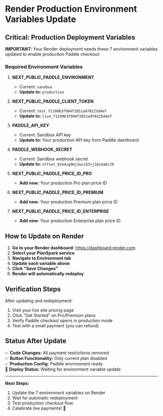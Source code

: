 # Render Production Environment Variables Update

## Critical: Production Deployment Variables

**IMPORTANT:** Your Render deployment needs these 7 environment variables updated to enable production Paddle checkout:

### Required Environment Variables

1. **NEXT_PUBLIC_PADDLE_ENVIRONMENT**
   - Current: `sandbox`  
   - **Update to:** `production`

2. **NEXT_PUBLIC_PADDLE_CLIENT_TOKEN**
   - Current: `test_f119963f994f2851a970225d4ef`
   - **Update to:** `live_f119963f994f2851a970225d4ef`

3. **PADDLE_API_KEY**
   - Current: Sandbox API key
   - **Update to:** Your production API key from Paddle dashboard

4. **PADDLE_WEBHOOK_SECRET**
   - Current: Sandbox webhook secret
   - **Update to:** `ntfset_01k4zg9mj3wcs53rj1bz4a8c29`

5. **NEXT_PUBLIC_PADDLE_PRICE_ID_PRO**
   - **Add new:** Your production Pro plan price ID

6. **NEXT_PUBLIC_PADDLE_PRICE_ID_PREMIUM**  
   - **Add new:** Your production Premium plan price ID

7. **NEXT_PUBLIC_PADDLE_PRICE_ID_ENTERPRISE**
   - **Add new:** Your production Enterprise plan price ID

## How to Update on Render

1. **Go to your Render dashboard:** https://dashboard.render.com
2. **Select your PlanSpark service**
3. **Navigate to Environment tab**
4. **Update each variable above**
5. **Click "Save Changes"** 
6. **Render will automatically redeploy**

## Verification Steps

After updating and redeployment:

1. Visit your live site pricing page
2. Click "Get Started" on Pro/Premium plans  
3. Verify Paddle checkout opens in production mode
4. Test with a small payment (you can refund)

## Status After Update

✅ **Code Changes:** All payment restrictions removed  
✅ **Button Functionality:** Only current plan disabled  
✅ **Production Config:** Paddle environment ready  
🔄 **Deploy Status:** Waiting for environment variable update  

---

**Next Steps:**
1. Update the 7 environment variables on Render
2. Wait for automatic redeployment  
3. Test production checkout flow
4. Celebrate live payments! 🎉